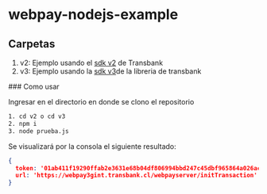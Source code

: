 # webpay-nodejs-example

## Carpetas
1. v2: Ejemplo usando el [sdk v2](https://github.com/TransbankDevelopers/transbank-sdk-nodejs/releases/tag/2.1.3) de Transbank
2. v3: Ejemplo usando la [sdk v3](https://github.com/TransbankDevelopers/transbank-sdk-nodejs/releases/tag/3.0.0)de la libreria de transbank

### Como usar

Ingresar en el directorio en donde se clono el repositorio

```sh
1. cd v2 o cd v3
2. npm i
3. node prueba.js
```

Se visualizará por la consola el siguiente resultado:
```JSON
{
  token: '01ab411f19290ffab2e3631e68b04df806994bbd247c45dbf965864a026ac4a4',
  url: 'https://webpay3gint.transbank.cl/webpayserver/initTransaction'
}
```
